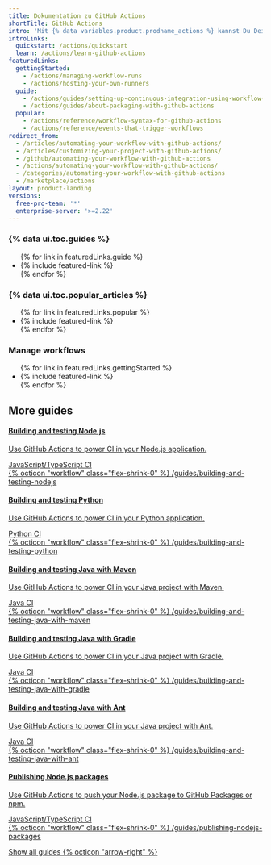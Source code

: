 ```yaml
---
title: Dokumentation zu GitHub Actions
shortTitle: GitHub Actions
intro: 'Mit {% data variables.product.prodname_actions %} kannst Du Deine Softwareentwicklungs-Workflows direkt in Ihrem Repository automatisieren, anpassen und ausführen. Du kannst Actions entdecken, erstellen und weitergeben, um beliebige Aufträge (einschließlich CI/CD) auszuführen. Du kannst auch Actions in einem vollständig angepassten Workflow kombinieren.'
introLinks:
  quickstart: /actions/quickstart
  learn: /actions/learn-github-actions
featuredLinks:
  gettingStarted:
    - /actions/managing-workflow-runs
    - /actions/hosting-your-own-runners
  guide:
    - /actions/guides/setting-up-continuous-integration-using-workflow-templates
    - /actions/guides/about-packaging-with-github-actions
  popular:
    - /actions/reference/workflow-syntax-for-github-actions
    - /actions/reference/events-that-trigger-workflows
redirect_from:
  - /articles/automating-your-workflow-with-github-actions/
  - /articles/customizing-your-project-with-github-actions/
  - /github/automating-your-workflow-with-github-actions
  - /actions/automating-your-workflow-with-github-actions/
  - /categories/automating-your-workflow-with-github-actions
  - /marketplace/actions
layout: product-landing
versions:
  free-pro-team: '*'
  enterprise-server: '>=2.22'
---
```


<!-- {% link_with_intro /quickstart %} -->
<!-- {% link_with_intro /guides %} -->
<!-- {% link_with_intro /learn-github-actions %} -->
<!-- {% link_with_intro /managing-workflow-runs %} -->
<!-- {% link_with_intro /creating-actions %} -->
<!-- {% link_with_intro /hosting-your-own-runners %} -->
<!-- {% link_with_intro /reference %} -->

<!-- Article links -->
<div class="d-lg-flex gutter my-6 py-6">
  <div class="col-12 col-lg-4 mb-4 mb-lg-0">
    <div class="featured-links-heading pb-4">
      <h3 class="f5 text-normal text-mono underline-dashed color-gray-5">{% data ui.toc.guides %}</h3>
    </div>
    <ul class="list-style-none">
      {% for link in featuredLinks.guide %}
        <li>{% include featured-link %}</li>
      {% endfor %}
    </ul>
  </div>

  <div class="col-12 col-lg-4 mb-4 mb-lg-0">
    <div class="featured-links-heading pb-4">
      <h3 class="f5 text-normal text-mono underline-dashed color-gray-5">{% data ui.toc.popular_articles %}</h3>
    </div>
    <ul class="list-style-none">
      {% for link in featuredLinks.popular %}
        <li>{% include featured-link %}</li>
      {% endfor %}
    </ul>
  </div>

  <div class="col-12 col-lg-4 mb-4 mb-lg-0">
    <div class="featured-links-heading pb-4">
      <h3 class="f5 text-normal text-mono underline-dashed color-gray-5">Manage workflows</h3>
    </div>
    <ul class="list-style-none">
      {% for link in featuredLinks.gettingStarted %}
        <li>{% include featured-link %}</li>
      {% endfor %}
    </ul>
  </div>
</div>

<!-- Code examples -->
<div class="mt-6 pt-6">
  <h2 class="mb-2">More guides</h2>

  <div class="d-flex flex-wrap gutter">
    <div class="col-12 col-lg-4 mb-4">
      <a class="Box d-block hover-grow no-underline text-gray-dark" href="/actions/guides/building-and-testing-nodejs">
        <div class="p-4">
          <h4>Building and testing Node.js</h4>
          <p class="mt-2 mb-4">Use GitHub Actions to power CI in your Node.js application.</p>
          <div class="d-flex">
            <span class="IssueLabel text-white bg-blue mr-2">JavaScript/TypeScript</span>
            <span class="IssueLabel text-white bg-blue mr-2">CI</span>
          </div>
        </div>
        <footer class="border-top p-4 text-gray d-flex flex-items-center">
          {% octicon "workflow" class="flex-shrink-0" %}
          <span class="ml-2">/guides/building-and-testing-nodejs</span>
        </footer>
      </a>
    </div>
    <div class="col-12 col-lg-4 mb-4">
      <a class="Box d-block hover-grow no-underline text-gray-dark" href="/actions/guides/building-and-testing-python">
        <div class="p-4">
          <h4>Building and testing Python</h4>
          <p class="mt-2 mb-4">Use GitHub Actions to power CI in your Python application.</p>
          <div class="d-flex">
            <span class="IssueLabel text-white bg-blue mr-2">Python</span>
            <span class="IssueLabel text-white bg-blue mr-2">CI</span>
          </div>
        </div>
        <footer class="border-top p-4 text-gray d-flex flex-items-center">
          {% octicon "workflow" class="flex-shrink-0" %}
          <span class="ml-2">/guides/building-and-testing-python</span>
        </footer>
      </a>
    </div>
    <div class="col-12 col-lg-4 mb-4">
      <a class="Box d-block hover-grow no-underline text-gray-dark" href="/actions/guides/building-and-testing-java-with-maven">
        <div class="p-4">
          <h4>Building and testing Java with Maven</h4>
          <p class="mt-2 mb-4">Use GitHub Actions to power CI in your Java project with Maven.</p>
          <div class="d-flex">
            <span class="IssueLabel text-white bg-blue mr-2">Java</span>
            <span class="IssueLabel text-white bg-blue mr-2">CI</span>
          </div>
        </div>
        <footer class="border-top p-4 text-gray d-flex flex-items-center">
          {% octicon "workflow" class="flex-shrink-0" %}
          <span class="ml-2">/guides/building-and-testing-java-with-maven</span>
        </footer>
      </a>
    </div>
    <div class="col-12 col-lg-4 mb-4">
      <a class="Box d-block hover-grow no-underline text-gray-dark" href="/actions/guides/building-and-testing-java-with-gradle">
        <div class="p-4">
          <h4>Building and testing Java with Gradle</h4>
          <p class="mt-2 mb-4">Use GitHub Actions to power CI in your Java project with Gradle.</p>
          <div class="d-flex">
            <span class="IssueLabel text-white bg-blue mr-2">Java</span>
            <span class="IssueLabel text-white bg-blue mr-2">CI</span>
          </div>
        </div>
        <footer class="border-top p-4 text-gray d-flex flex-items-center">
          {% octicon "workflow" class="flex-shrink-0" %}
          <span class="ml-2">/guides/building-and-testing-java-with-gradle</span>
        </footer>
      </a>
    </div>
    <div class="col-12 col-lg-4 mb-4">
      <a class="Box d-block hover-grow no-underline text-gray-dark" href="/actions/guides/building-and-testing-java-with-ant">
        <div class="p-4">
          <h4>Building and testing Java with Ant</h4>
          <p class="mt-2 mb-4">Use GitHub Actions to power CI in your Java project with Ant.</p>
          <div class="d-flex">
            <span class="IssueLabel text-white bg-blue mr-2">Java</span>
            <span class="IssueLabel text-white bg-blue mr-2">CI</span>
          </div>
        </div>
        <footer class="border-top p-4 text-gray d-flex flex-items-center">
          {% octicon "workflow" class="flex-shrink-0" %}
          <span class="ml-2">/guides/building-and-testing-java-with-ant</span>
        </footer>
      </a>
    </div>
    <div class="col-12 col-lg-4 mb-4">
      <a class="Box d-block hover-grow no-underline text-gray-dark" href="/actions/guides/publishing-nodejs-packages">
        <div class="p-4">
          <h4>Publishing Node.js packages</h4>
          <p class="mt-2 mb-4">Use GitHub Actions to push your Node.js package to GitHub Packages or npm.</p>
          <div class="d-flex">
            <span class="IssueLabel text-white bg-blue mr-2">JavaScript/TypeScript</span>
            <span class="IssueLabel text-white bg-blue mr-2">CI</span>
          </div>
        </div>
        <footer class="border-top p-4 text-gray d-flex flex-items-center">
          {% octicon "workflow" class="flex-shrink-0" %}
          <span class="ml-2">/guides/publishing-nodejs-packages</span>
        </footer>
      </a>
    </div>
  </div>

  <a href="/actions/guides" class="btn btn-outline mt-4">Show all guides {% octicon "arrow-right" %}</a>
</div>
